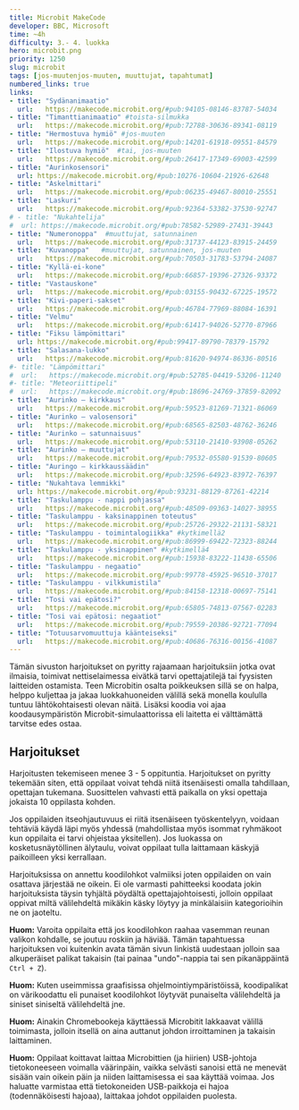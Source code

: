 ```yaml
---
title: Microbit MakeCode
developer: BBC, Microsoft
time: ~4h
difficulty: 3.- 4. luokka
hero: microbit.png
priority: 1250
slug: microbit
tags: [jos-muutenjos-muuten, muuttujat, tapahtumat]
numbered_links: true
links:
- title: "Sydänanimaatio"
  url:   https://makecode.microbit.org/#pub:94105-08146-83787-54034
- title: "Timanttianimaatio" #toista-silmukka
  url:   https://makecode.microbit.org/#pub:72788-30636-89341-08119
- title: "Hermostuva hymiö" #jos-muuten
  url:   https://makecode.microbit.org/#pub:14201-61918-09551-84579
- title: "Ilostuva hymiö"  #tai, jos-muuten
  url:   https://makecode.microbit.org/#pub:26417-17349-69003-42599
- title: "Aurinkosensori"
  url: https://makecode.microbit.org/#pub:10276-10604-21926-62648
- title: "Askelmittari"
  url:   https://makecode.microbit.org/#pub:06235-49467-80010-25551
- title: "Laskuri"
  url:   https://makecode.microbit.org/#pub:92364-53382-37530-92747
# - title: "Nukahtelija"
#  url: https://makecode.microbit.org/#pub:78582-52989-27431-39443
- title: "Numeronoppa"  #muuttujat, satunnainen
  url:   https://makecode.microbit.org/#pub:31737-44123-83915-24459
- title: "Kuvanoppa"   #muuttujat, satunnainen, jos-muuten
  url:   https://makecode.microbit.org/#pub:70503-31783-53794-24087
- title: "Kyllä-ei-kone"
  url:   https://makecode.microbit.org/#pub:66857-19396-27326-93372
- title: "Vastauskone"
  url:   https://makecode.microbit.org/#pub:03155-90432-67225-19572
- title: "Kivi-paperi-sakset"
  url:   https://makecode.microbit.org/#pub:46784-77969-88084-16391
- title: "Velmu"
  url:   https://makecode.microbit.org/#pub:61417-94026-52770-87966
- title: "Fiksu lämpömittari"
  url: https://makecode.microbit.org/#pub:99417-89790-78379-15792
- title: "Salasana-lukko"
  url:   https://makecode.microbit.org/#pub:81620-94974-86336-80516
#- title: "Lämpömittari"
#  url:   https://makecode.microbit.org/#pub:52785-04419-53206-11240
#- title: "Meteoriittipeli"
#  url:   https://makecode.microbit.org/#pub:18696-24769-37859-82092
- title: "Aurinko – kirkkaus"
  url:   https://makecode.microbit.org/#pub:59523-81269-71321-86069
- title: "Aurinko – valosensori"
  url:   https://makecode.microbit.org/#pub:68565-82503-48762-36246
- title: "Aurinko – satunnaisuus"
  url:   https://makecode.microbit.org/#pub:53110-21410-93908-05262
- title: "Aurinko – muuttujat"
  url:   https://makecode.microbit.org/#pub:79532-05580-91539-80605
- title: "Auringo – kirkkaussäädin"
  url:   https://makecode.microbit.org/#pub:32596-64923-83972-76397
- title: "Nukahtava lemmikki"
  url: https://makecode.microbit.org/#pub:93231-88129-87261-42214
- title: "Taskulamppu - nappi pohjassa"
  url:   https://makecode.microbit.org/#pub:48509-09363-14027-38955
- title: "Taskulamppu - kaksinappinen toteutus"
  url:   https://makecode.microbit.org/#pub:25726-29322-21131-58321
- title: "Taskulamppu - toimintalogiikka" #kytkimellä2
  url:   https://makecode.microbit.org/#pub:86999-69422-72323-88244
- title: "Taskulamppu - yksinappinen" #kytkimellä4
  url:   https://makecode.microbit.org/#pub:15938-83222-11438-65506
- title: "Taskulamppu - negaatio"
  url:   https://makecode.microbit.org/#pub:99778-45925-96510-37017
- title: "Taskulamppu - vilkkumistila"
  url:   https://makecode.microbit.org/#pub:84158-12318-00697-75141
- title: "Tosi vai epätosi?"
  url:   https://makecode.microbit.org/#pub:65805-74813-07567-02283
- title: "Tosi vai epätosi: negaatiot"
  url:   https://makecode.microbit.org/#pub:79559-20386-92721-77094
- title: "Totuusarvomuuttuja käänteiseksi"
  url:   https://makecode.microbit.org/#pub:40686-76316-00156-41087
---
```



<!--
**NOTE TO MYSELF**: Lisää
- lisää "auringon kirkkauden muuttaminen" tehtvään puuttuvat
  lohkot
- selkeytä "nukahtava lemmikki" -tehtävää ja siirrä sen paikka tehtävälistauksessa
- ajastin
- ruletti
- köydenvetopeli
- kolikonheitto
- kiihtyvyys (tauko-muuttuja)
- kello-animaatio
- tilt-peli https://www.youtube.com/watch?v=qiltLwkwsvo&pp=ygUObWljcm9iaXQgZ2FtZXM%3D
- kompassi?
- vastauskone listoilla (helpompi, 2 riviä koodia)
- taidekirkkaussäätelyjuttu
- tamagotchi: https://static1.squarespace.com/static/533a5f1be4b00bb34469c085/t/5ae6f3c00e2e72dfd92a15dd/1525085122048/Tamagotchi.pdf
https://makecode.microbit.org/#pub:_5RcfcCXXETkM
- nukkumaan kirkkaussensorilla, hereille ravistamalla
- pelkkä kirkkaussensori mutta viiveellä jotta näkee eron?
-- valisensorilla nukkumaan?
-- rotaatiosensorilla säikäyttäminen?
-- ravistamalla suuttuminen?
- kello: https://makecode.microbit.org/projects/watch/digital-watch

KÖYDENVETOPELI
Osa 1: https://makecode.microbit.org/_XtWLM37LA6gR

LEMMIKKIPELI
https://makecode.microbit.org/_fwc9WL2h1dHv

-->

Tämän sivuston harjoitukset on pyritty rajaamaan harjoituksiin jotka ovat ilmaisia, toimivat nettiselaimessa eivätkä tarvi opettajatilejä tai fyysisten laitteiden ostamista. Teen Microbitin osalta poikkeuksen sillä se on halpa, helppo kuljettaa ja jakaa luokkahuoneiden välillä sekä monella koululla tuntuu lähtökohtaisesti olevan näitä. Lisäksi koodia voi ajaa koodausympäristön Microbit-simulaattorissa eli laitetta ei välttämättä tarvitse edes ostaa.


## Harjoitukset
Harjoitusten tekemiseen menee 3 - 5 oppituntia. Harjoitukset on pyritty tekemään siten, että oppilaat voivat tehdä niitä itsenäisesti omalla tahdillaan, opettajan tukemana. Suosittelen vahvasti että paikalla on yksi opettaja jokaista 10 oppilasta kohden.

Jos oppilaiden itseohjautuvuus ei riitä itsenäiseen työskentelyyn, voidaan tehtäviä käydä läpi myös yhdessä (mahdollistaa myös isommat ryhmäkoot kun oppilaita ei tarvi ohjeistaa yksitellen). Jos luokassa on kosketusnäytöllinen älytaulu, voivat oppilaat tulla laittamaan käskyjä paikoilleen yksi kerrallaan.

Harjoituksissa on annettu koodilohkot valmiiksi joten oppilaiden on vain osattava järjestää ne oikein. Ei ole varmasti pahitteeksi koodata jokin harjoituksista täysin tyhjältä pöydältä opettajajohtoisesti, jolloin oppilaat oppivat miltä välilehdeltä mikäkin käsky löytyy ja minkälaisiin kategorioihin ne on jaoteltu.

**Huom:** Varoita oppilaita että jos koodilohkon raahaa vasemman reunan valikon kohdalle, se joutuu roskiin ja häviää. Tämän tapahtuessa harjoituksen voi kuitenkin avata tämän sivun linkistä uudestaan jolloin saa alkuperäiset palikat takaisin (tai painaa "undo"-nappia tai sen pikanäppäintä `Ctrl + Z`).

**Huom:** Kuten useimmissa graafisissa ohjelmointiympäristöissä, koodipalikat on värikoodattu eli punaiset koodilohkot löytyvät punaiselta välilehdeltä ja siniset siniseltä välilehdeltä jne.

**Huom:** Ainakin Chromebookeja käyttäessä Microbitit lakkaavat välillä toimimasta, jolloin itsellä on aina auttanut johdon irroittaminen ja takaisin laittaminen.

**Huom:** Oppilaat koittavat laittaa Microbittien (ja hiirien) USB-johtoja tietokoneeseen voimalla väärinpäin, vaikka selvästi sanoisi että ne menevät sisään vain oikein päin ja niiden laittamisessa ei saa käyttää voimaa. Jos haluatte varmistaa että tietokoneiden USB-paikkoja ei hajoa (todennäköisesti hajoaa), laittakaa johdot oppilaiden puolesta.


